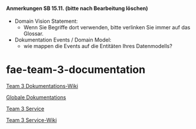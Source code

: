 #### Anmerkungen SB 15.11. (bitte nach Bearbeitung löschen)
* Domain Vision Statement: 
    * Wenn Sie Begriffe dort verwenden, bitte verlinken Sie immer auf das Glossar. 
* Dokumentation Events / Domain Model:
    * wie mappen die Events auf die Entitäten Ihres Datenmodells?

# fae-team-3-documentation

[Team 3 Dokumentations-Wiki](https://github.com/Archi-Lab-FAE/fae-team-3-documentation/wiki)

[Globale Dokumentations](https://github.com/Archi-Lab-FAE/fae-global-documentation)

[Team 3 Service](https://github.com/Archi-Lab-FAE/fae-team-3-service)

[Team 3 Service-Wiki](https://github.com/Archi-Lab-FAE/fae-team-3-service/wiki)